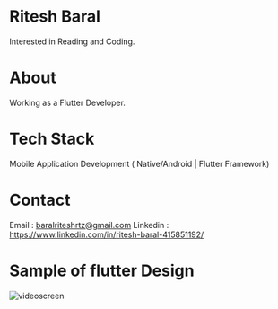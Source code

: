 #  Ritesh Baral
Interested in Reading and Coding. 

# About 
Working as a Flutter Developer.

# Tech Stack
Mobile Application Development ( Native/Android | Flutter Framework)
   
# Contact
  Email : baralriteshrtz@gmail.com 
  Linkedin  : https://www.linkedin.com/in/ritesh-baral-415851192/
                                            
# Sample of flutter Design 
  ![videoscreen](https://user-images.githubusercontent.com/53189504/141793238-f07a4509-0487-48c4-a192-ebbd04619954.png)


                     
                     
<!---
Ritesh-056/Ritesh-056 is a ✨ special ✨ repository because its `README.md` (this file) appears on your GitHub profile.
You can click the Preview link to take a look at your changes.
--->
